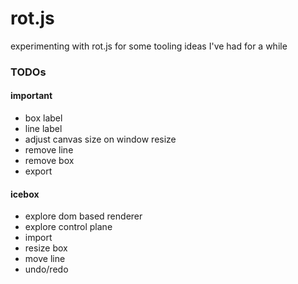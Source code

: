 # rot.js
experimenting with rot.js for some tooling ideas I've had for a while


### TODOs

#### important

* box label
* line label
* adjust canvas size on window resize
* remove line
* remove box
* export


#### icebox
* explore dom based renderer
* explore control plane
* import
* resize box
* move line
* undo/redo
